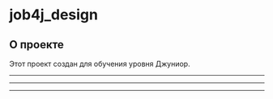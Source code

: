 # job4j_design

## О проекте

Этот проект создан для обучения уровня Джуниор.

*************************************************
*************************************************
*************************************************